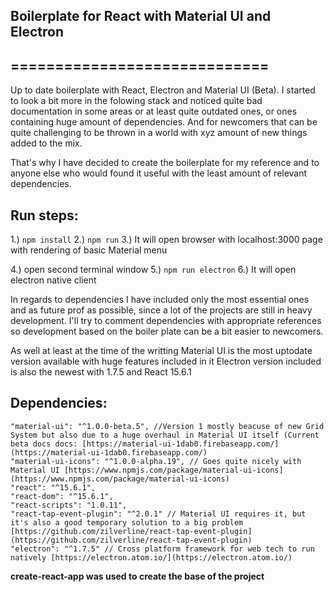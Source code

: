 ## Boilerplate for React with Material UI and Electron
## =============================

Up to date boilerplate with React, Electron and Material UI (Beta). 
I started to look a bit more in the folowing stack and noticed quite bad documentation in some areas or at least quite outdated ones, or ones containing huge amount of dependencies.
And for newcomers that can be quite challenging to be thrown in a world with xyz amount of new things added to the mix. 

That's why I have decided to create the boilerplate for my reference and to anyone else who would found it useful with the least amount of relevant dependencies.

## Run steps: 

1.) `npm install` 
2.) `npm run`
3.) It will open browser with localhost:3000 page with rendering of basic Material menu

4.) open second terminal window 
5.) `npm run electron`
6.) It will open electron native client 


In regards to dependencies I have included only the most essential ones and as future prof as possible, 
since a lot of the projects are still in heavy development. 
I'll try to comment dependencies with appropriate references so development based on the boiler plate can be a bit easier to newcomers. 

As well at least at the time of the writting Material UI is the most uptodate version available with huge features included in it
Electron version included is also the newest with 1.7.5 and React 15.6.1 

## Dependencies: 
    "material-ui": "^1.0.0-beta.5", //Version 1 mostly beacuse of new Grid System but also due to a huge overhaul in Material UI itself (Current beta docs docs: [https://material-ui-1dab0.firebaseapp.com/](https://material-ui-1dab0.firebaseapp.com/)
    "material-ui-icons": "^1.0.0-alpha.19", // Goes quite nicely with Material UI [https://www.npmjs.com/package/material-ui-icons](https://www.npmjs.com/package/material-ui-icons)
    "react": "^15.6.1",
    "react-dom": "^15.6.1",
    "react-scripts": "1.0.11",
    "react-tap-event-plugin": "^2.0.1" // Material UI requires it, but it's also a good temporary solution to a big problem [https://github.com/zilverline/react-tap-event-plugin](https://github.com/zilverline/react-tap-event-plugin)
    "electron": "^1.7.5" // Cross platform framework for web tech to run natively [https://electron.atom.io/](https://electron.atom.io/)

**create-react-app was used to create the base of the project**